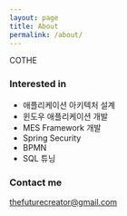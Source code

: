 ```yaml
---
layout: page
title: About
permalink: /about/
---
```


COTHE

### Interested in

* 애플리케이션 아키텍처 설계
* 윈도우 애플리케이션 개발
* MES Framework 개발
* Spring Security
* BPMN
* SQL 튜닝


### Contact me

[thefuturecreator@gmail.com](mailto:thefuturecreator@gmail.com)
